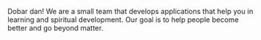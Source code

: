 Dobar dan! We are a small team that develops applications that help you in learning and spiritual development. Our goal is to help people become better and go beyond matter.
